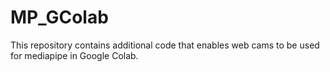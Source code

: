 # MP_GColab

This repository contains additional code that enables web cams to be used for mediapipe in Google Colab. 
